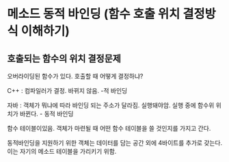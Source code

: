 # 메소드 동적 바인딩 (함수 호출 위치 결정방식 이해하기)

## 호출되는 함수의 위치 결정문제

오버라이딩된 함수가 있다. 호출할 때 어떻게 결정하냐?

C++ : 컴파일러가 결정. 바뀌지 않음. -적 바인딩

자바 : 객체가 뭐냐에 따라 바인딩 되는 주소가 달라짐. 실행돼야암. 실행 중에 함수위 위치가 바뀐다. - 동적 바인딩

함수 테이블이있음. 객체가 마련될 때  어떤 함수 테이블을 쓸 것인지를 가지고 간다.

동적바인딩을 지원하기 위한 객체는 데이터를 담는 공간 외에 4바이트를 추가로 갖는다. 이는 자기의 메소드 테이블을 가리키기 위함.